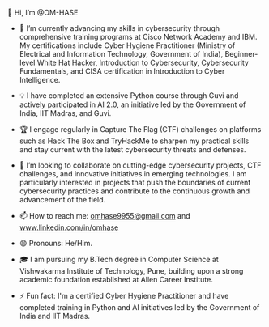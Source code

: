 👋 Hi, I’m @OM-HASE

- 🌱 I’m currently advancing my skills in cybersecurity through comprehensive training programs at Cisco Network Academy and IBM. My certifications include Cyber Hygiene Practitioner (Ministry of Electrical and Information Technology, Government of India), Beginner-level White Hat Hacker, Introduction to Cybersecurity, Cybersecurity Fundamentals, and CISA certification in Introduction to Cyber Intelligence.

- 💡 I have completed an extensive Python course through Guvi and actively participated in AI 2.0, an initiative led by the Government of India, IIT Madras, and Guvi.

- 🏆 I engage regularly in Capture The Flag (CTF) challenges on platforms such as Hack The Box and TryHackMe to sharpen my practical skills and stay current with the latest cybersecurity threats and defenses.

- 💞️ I’m looking to collaborate on cutting-edge cybersecurity projects, CTF challenges, and innovative initiatives in emerging technologies. I am particularly interested in projects that push the boundaries of current cybersecurity practices and contribute to the continuous growth and advancement of the field.

- 📫 How to reach me: omhase9955@gmail.com and www.linkedin.com/in/omhase

- 😄 Pronouns: He/Him.

- 🎓 I am pursuing my B.Tech degree in Computer Science at Vishwakarma Institute of Technology, Pune, building upon a strong academic foundation established at Allen Career Institute.

- ⚡ Fun fact: I'm a certified Cyber Hygiene Practitioner and have completed training in Python and AI initiatives led by the Government of India and IIT Madras.
